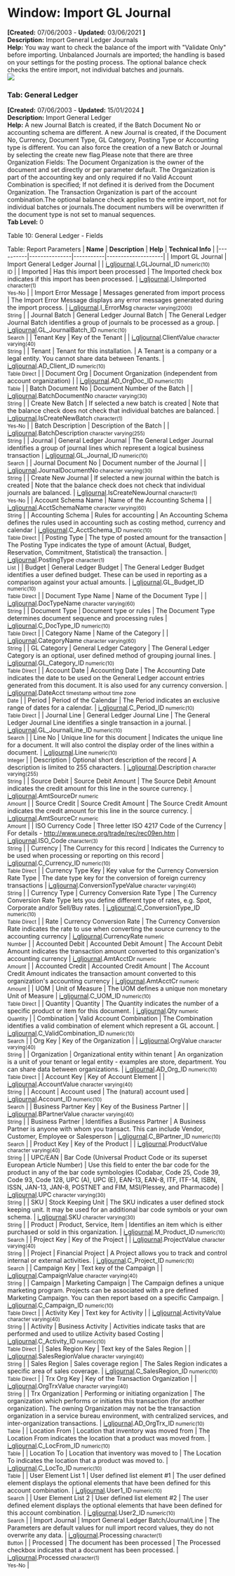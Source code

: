 # Window: Import GL Journal

**[Created:** 07/06/2003 - **Updated:** 03/06/2021 **]**  
**Description:** Import General Ledger Journals  
**Help:** You way want to check the balance of the import with &quot;Validate Only&quot; before importing. Unbalanced Journals are imported; the handling is based on your settings for the posting process. The optional balance check checks the entire import, not individual batches and journals.  
![](/img/docs/manual/ImportGLJournal-Window_iDempiere_v12.0.0.png)

### Tab: General Ledger

**[Created:** 07/06/2003 - **Updated:** 15/01/2024 **]**   
**Description:** Import General Ledger  
**Help:** A new Journal Batch is created, if the Batch Document No or accounting schema are different. A new Journal is created, if the Document No, Currency, Document Type, GL Category, Posting Type or Accounting type is different. You can also force the creation of a new Batch or Journal by selecting the create new flag.Please note that there are three Organization Fields: The Document Organization is the owner of the document and set directly or per parameter default. The Organization is part of the accounting key and only required if no Valid Account Combination is specified; If not defined it is derived from the Document Organization. The Transaction Organization is part of the account combination.The optional balance check applies to the entire import, not for individual batches or journals.The document numbers will be overwritten if the document type is not set to manual sequences.  
**Tab Level:** 0

Table 10: General Ledger - Fields 

Table: Report Parameters
| **Name** | **Description** | **Help** | **Technical Info** |
|----------|---------------|-----------|--------------------|
| Import GL Journal | Import General Ledger Journal |  | [i_gljournal](https://idempiere-schemaspy.muriloht.com/adempiere/tables/i_gljournal.html).I_GLJournal_ID<small> numeric(10) <br/> ID</small> | 
| Imported | Has this import been processed | The Imported check box indicates if this import has been processed. | [i_gljournal](https://idempiere-schemaspy.muriloht.com/adempiere/tables/i_gljournal.html).I_IsImported<small> character(1) <br/> Yes-No</small> | 
| Import Error Message | Messages generated from import process | The Import Error Message displays any error messages generated during the import process. | [i_gljournal](https://idempiere-schemaspy.muriloht.com/adempiere/tables/i_gljournal.html).I_ErrorMsg<small> character varying(2000) <br/> String</small> | 
| Journal Batch | General Ledger Journal Batch | The General Ledger Journal Batch identifies a group of journals to be processed as a group. | [i_gljournal](https://idempiere-schemaspy.muriloht.com/adempiere/tables/i_gljournal.html).GL_JournalBatch_ID<small> numeric(10) <br/> Search</small> | 
| Tenant Key | Key of the Tenant |  | [i_gljournal](https://idempiere-schemaspy.muriloht.com/adempiere/tables/i_gljournal.html).ClientValue<small> character varying(40) <br/> String</small> | 
| Tenant | Tenant for this installation. | A Tenant is a company or a legal entity. You cannot share data between Tenants. | [i_gljournal](https://idempiere-schemaspy.muriloht.com/adempiere/tables/i_gljournal.html).AD_Client_ID<small> numeric(10) <br/> Table Direct</small> | 
| Document Org | Document Organization (independent from account organization) |  | [i_gljournal](https://idempiere-schemaspy.muriloht.com/adempiere/tables/i_gljournal.html).AD_OrgDoc_ID<small> numeric(10) <br/> Table</small> | 
| Batch Document No | Document Number of the Batch |  | [i_gljournal](https://idempiere-schemaspy.muriloht.com/adempiere/tables/i_gljournal.html).BatchDocumentNo<small> character varying(30) <br/> String</small> | 
| Create New Batch | If selected a new batch is created | Note that the balance check does not check that individual batches are balanced. | [i_gljournal](https://idempiere-schemaspy.muriloht.com/adempiere/tables/i_gljournal.html).IsCreateNewBatch<small> character(1) <br/> Yes-No</small> | 
| Batch Description | Description of the Batch |  | [i_gljournal](https://idempiere-schemaspy.muriloht.com/adempiere/tables/i_gljournal.html).BatchDescription<small> character varying(255) <br/> String</small> | 
| Journal | General Ledger Journal | The General Ledger Journal identifies a group of journal lines which represent a logical business transaction | [i_gljournal](https://idempiere-schemaspy.muriloht.com/adempiere/tables/i_gljournal.html).GL_Journal_ID<small> numeric(10) <br/> Search</small> | 
| Journal Document No | Document number of the Journal |  | [i_gljournal](https://idempiere-schemaspy.muriloht.com/adempiere/tables/i_gljournal.html).JournalDocumentNo<small> character varying(30) <br/> String</small> | 
| Create New Journal | If selected a new journal within the batch is created | Note that the balance check does not check that individual journals are balanced. | [i_gljournal](https://idempiere-schemaspy.muriloht.com/adempiere/tables/i_gljournal.html).IsCreateNewJournal<small> character(1) <br/> Yes-No</small> | 
| Account Schema Name | Name of the Accounting Schema |  | [i_gljournal](https://idempiere-schemaspy.muriloht.com/adempiere/tables/i_gljournal.html).AcctSchemaName<small> character varying(60) <br/> String</small> | 
| Accounting Schema | Rules for accounting | An Accounting Schema defines the rules used in accounting such as costing method, currency and calendar | [i_gljournal](https://idempiere-schemaspy.muriloht.com/adempiere/tables/i_gljournal.html).C_AcctSchema_ID<small> numeric(10) <br/> Table Direct</small> | 
| Posting Type | The type of posted amount for the transaction | The Posting Type indicates the type of amount (Actual, Budget, Reservation, Commitment, Statistical) the transaction. | [i_gljournal](https://idempiere-schemaspy.muriloht.com/adempiere/tables/i_gljournal.html).PostingType<small> character(1) <br/> List</small> | 
| Budget | General Ledger Budget | The General Ledger Budget identifies a user defined budget.  These can be used in reporting as a comparison against your actual amounts. | [i_gljournal](https://idempiere-schemaspy.muriloht.com/adempiere/tables/i_gljournal.html).GL_Budget_ID<small> numeric(10) <br/> Table Direct</small> | 
| Document Type Name | Name of the Document Type |  | [i_gljournal](https://idempiere-schemaspy.muriloht.com/adempiere/tables/i_gljournal.html).DocTypeName<small> character varying(60) <br/> String</small> | 
| Document Type | Document type or rules | The Document Type determines document sequence and processing rules | [i_gljournal](https://idempiere-schemaspy.muriloht.com/adempiere/tables/i_gljournal.html).C_DocType_ID<small> numeric(10) <br/> Table Direct</small> | 
| Category Name | Name of the Category |  | [i_gljournal](https://idempiere-schemaspy.muriloht.com/adempiere/tables/i_gljournal.html).CategoryName<small> character varying(60) <br/> String</small> | 
| GL Category | General Ledger Category | The General Ledger Category is an optional, user defined method of grouping journal lines. | [i_gljournal](https://idempiere-schemaspy.muriloht.com/adempiere/tables/i_gljournal.html).GL_Category_ID<small> numeric(10) <br/> Table Direct</small> | 
| Account Date | Accounting Date | The Accounting Date indicates the date to be used on the General Ledger account entries generated from this document. It is also used for any currency conversion. | [i_gljournal](https://idempiere-schemaspy.muriloht.com/adempiere/tables/i_gljournal.html).DateAcct<small> timestamp without time zone <br/> Date</small> | 
| Period | Period of the Calendar | The Period indicates an exclusive range of dates for a calendar. | [i_gljournal](https://idempiere-schemaspy.muriloht.com/adempiere/tables/i_gljournal.html).C_Period_ID<small> numeric(10) <br/> Table Direct</small> | 
| Journal Line | General Ledger Journal Line | The General Ledger Journal Line identifies a single transaction in a journal. | [i_gljournal](https://idempiere-schemaspy.muriloht.com/adempiere/tables/i_gljournal.html).GL_JournalLine_ID<small> numeric(10) <br/> Search</small> | 
| Line No | Unique line for this document | Indicates the unique line for a document.  It will also control the display order of the lines within a document. | [i_gljournal](https://idempiere-schemaspy.muriloht.com/adempiere/tables/i_gljournal.html).Line<small> numeric(10) <br/> Integer</small> | 
| Description | Optional short description of the record | A description is limited to 255 characters. | [i_gljournal](https://idempiere-schemaspy.muriloht.com/adempiere/tables/i_gljournal.html).Description<small> character varying(255) <br/> String</small> | 
| Source Debit | Source Debit Amount | The Source Debit Amount indicates the credit amount for this line in the source currency. | [i_gljournal](https://idempiere-schemaspy.muriloht.com/adempiere/tables/i_gljournal.html).AmtSourceDr<small> numeric <br/> Amount</small> | 
| Source Credit | Source Credit Amount | The Source Credit Amount indicates the credit amount for this line in the source currency. | [i_gljournal](https://idempiere-schemaspy.muriloht.com/adempiere/tables/i_gljournal.html).AmtSourceCr<small> numeric <br/> Amount</small> | 
| ISO Currency Code | Three letter ISO 4217 Code of the Currency | For details - http://www.unece.org/trade/rec/rec09en.htm | [i_gljournal](https://idempiere-schemaspy.muriloht.com/adempiere/tables/i_gljournal.html).ISO_Code<small> character(3) <br/> String</small> | 
| Currency | The Currency for this record | Indicates the Currency to be used when processing or reporting on this record | [i_gljournal](https://idempiere-schemaspy.muriloht.com/adempiere/tables/i_gljournal.html).C_Currency_ID<small> numeric(10) <br/> Table Direct</small> | 
| Currency Type Key | Key value for the Currency Conversion Rate Type | The date type key for the conversion of foreign currency transactions | [i_gljournal](https://idempiere-schemaspy.muriloht.com/adempiere/tables/i_gljournal.html).ConversionTypeValue<small> character varying(40) <br/> String</small> | 
| Currency Type | Currency Conversion Rate Type | The Currency Conversion Rate Type lets you define different type of rates, e.g. Spot, Corporate and/or Sell/Buy rates. | [i_gljournal](https://idempiere-schemaspy.muriloht.com/adempiere/tables/i_gljournal.html).C_ConversionType_ID<small> numeric(10) <br/> Table Direct</small> | 
| Rate | Currency Conversion Rate | The Currency Conversion Rate indicates the rate to use when converting the source currency to the accounting currency | [i_gljournal](https://idempiere-schemaspy.muriloht.com/adempiere/tables/i_gljournal.html).CurrencyRate<small> numeric <br/> Number</small> | 
| Accounted Debit | Accounted Debit Amount | The Account Debit Amount indicates the transaction amount converted to this organization&#x27;s accounting currency | [i_gljournal](https://idempiere-schemaspy.muriloht.com/adempiere/tables/i_gljournal.html).AmtAcctDr<small> numeric <br/> Amount</small> | 
| Accounted Credit | Accounted Credit Amount | The Account Credit Amount indicates the transaction amount converted to this organization&#x27;s accounting currency | [i_gljournal](https://idempiere-schemaspy.muriloht.com/adempiere/tables/i_gljournal.html).AmtAcctCr<small> numeric <br/> Amount</small> | 
| UOM | Unit of Measure | The UOM defines a unique non monetary Unit of Measure | [i_gljournal](https://idempiere-schemaspy.muriloht.com/adempiere/tables/i_gljournal.html).C_UOM_ID<small> numeric(10) <br/> Table Direct</small> | 
| Quantity | Quantity | The Quantity indicates the number of a specific product or item for this document. | [i_gljournal](https://idempiere-schemaspy.muriloht.com/adempiere/tables/i_gljournal.html).Qty<small> numeric <br/> Quantity</small> | 
| Combination | Valid Account Combination | The Combination identifies a valid combination of element which represent a GL account. | [i_gljournal](https://idempiere-schemaspy.muriloht.com/adempiere/tables/i_gljournal.html).C_ValidCombination_ID<small> numeric(10) <br/> Search</small> | 
| Org Key | Key of the Organization |  | [i_gljournal](https://idempiere-schemaspy.muriloht.com/adempiere/tables/i_gljournal.html).OrgValue<small> character varying(40) <br/> String</small> | 
| Organization | Organizational entity within tenant | An organization is a unit of your tenant or legal entity - examples are store, department. You can share data between organizations. | [i_gljournal](https://idempiere-schemaspy.muriloht.com/adempiere/tables/i_gljournal.html).AD_Org_ID<small> numeric(10) <br/> Table Direct</small> | 
| Account Key | Key of Account Element |  | [i_gljournal](https://idempiere-schemaspy.muriloht.com/adempiere/tables/i_gljournal.html).AccountValue<small> character varying(40) <br/> String</small> | 
| Account | Account used | The (natural) account used | [i_gljournal](https://idempiere-schemaspy.muriloht.com/adempiere/tables/i_gljournal.html).Account_ID<small> numeric(10) <br/> Search</small> | 
| Business Partner Key | Key of the Business Partner |  | [i_gljournal](https://idempiere-schemaspy.muriloht.com/adempiere/tables/i_gljournal.html).BPartnerValue<small> character varying(40) <br/> String</small> | 
| Business Partner | Identifies a Business Partner | A Business Partner is anyone with whom you transact.  This can include Vendor, Customer, Employee or Salesperson | [i_gljournal](https://idempiere-schemaspy.muriloht.com/adempiere/tables/i_gljournal.html).C_BPartner_ID<small> numeric(10) <br/> Search</small> | 
| Product Key | Key of the Product |  | [i_gljournal](https://idempiere-schemaspy.muriloht.com/adempiere/tables/i_gljournal.html).ProductValue<small> character varying(40) <br/> String</small> | 
| UPC/EAN | Bar Code (Universal Product Code or its superset European Article Number) | Use this field to enter the bar code for the product in any of the bar code symbologies (Codabar, Code 25, Code 39, Code 93, Code 128, UPC (A), UPC (E), EAN-13, EAN-8, ITF, ITF-14, ISBN, ISSN, JAN-13, JAN-8, POSTNET and FIM, MSI/Plessey, and Pharmacode) | [i_gljournal](https://idempiere-schemaspy.muriloht.com/adempiere/tables/i_gljournal.html).UPC<small> character varying(30) <br/> String</small> | 
| SKU | Stock Keeping Unit | The SKU indicates a user defined stock keeping unit.  It may be used for an additional bar code symbols or your own schema. | [i_gljournal](https://idempiere-schemaspy.muriloht.com/adempiere/tables/i_gljournal.html).SKU<small> character varying(30) <br/> String</small> | 
| Product | Product, Service, Item | Identifies an item which is either purchased or sold in this organization. | [i_gljournal](https://idempiere-schemaspy.muriloht.com/adempiere/tables/i_gljournal.html).M_Product_ID<small> numeric(10) <br/> Search</small> | 
| Project Key | Key of the Project |  | [i_gljournal](https://idempiere-schemaspy.muriloht.com/adempiere/tables/i_gljournal.html).ProjectValue<small> character varying(40) <br/> String</small> | 
| Project | Financial Project | A Project allows you to track and control internal or external activities. | [i_gljournal](https://idempiere-schemaspy.muriloht.com/adempiere/tables/i_gljournal.html).C_Project_ID<small> numeric(10) <br/> Search</small> | 
| Campaign Key | Text key of the Campaign |  | [i_gljournal](https://idempiere-schemaspy.muriloht.com/adempiere/tables/i_gljournal.html).CampaignValue<small> character varying(40) <br/> String</small> | 
| Campaign | Marketing Campaign | The Campaign defines a unique marketing program.  Projects can be associated with a pre defined Marketing Campaign.  You can then report based on a specific Campaign. | [i_gljournal](https://idempiere-schemaspy.muriloht.com/adempiere/tables/i_gljournal.html).C_Campaign_ID<small> numeric(10) <br/> Table Direct</small> | 
| Activity Key | Text key for Activity |  | [i_gljournal](https://idempiere-schemaspy.muriloht.com/adempiere/tables/i_gljournal.html).ActivityValue<small> character varying(40) <br/> String</small> | 
| Activity | Business Activity | Activities indicate tasks that are performed and used to utilize Activity based Costing | [i_gljournal](https://idempiere-schemaspy.muriloht.com/adempiere/tables/i_gljournal.html).C_Activity_ID<small> numeric(10) <br/> Table Direct</small> | 
| Sales Region Key | Text key of the Sales Region |  | [i_gljournal](https://idempiere-schemaspy.muriloht.com/adempiere/tables/i_gljournal.html).SalesRegionValue<small> character varying(40) <br/> String</small> | 
| Sales Region | Sales coverage region | The Sales Region indicates a specific area of sales coverage. | [i_gljournal](https://idempiere-schemaspy.muriloht.com/adempiere/tables/i_gljournal.html).C_SalesRegion_ID<small> numeric(10) <br/> Table Direct</small> | 
| Trx Org Key | Key of the Transaction Organization |  | [i_gljournal](https://idempiere-schemaspy.muriloht.com/adempiere/tables/i_gljournal.html).OrgTrxValue<small> character varying(40) <br/> String</small> | 
| Trx Organization | Performing or initiating organization | The organization which performs or initiates this transaction (for another organization).  The owning Organization may not be the transaction organization in a service bureau environment, with centralized services, and inter-organization transactions. | [i_gljournal](https://idempiere-schemaspy.muriloht.com/adempiere/tables/i_gljournal.html).AD_OrgTrx_ID<small> numeric(10) <br/> Table</small> | 
| Location From | Location that inventory was moved from | The Location From indicates the location that a product was moved from. | [i_gljournal](https://idempiere-schemaspy.muriloht.com/adempiere/tables/i_gljournal.html).C_LocFrom_ID<small> numeric(10) <br/> Table</small> | 
| Location To | Location that inventory was moved to | The Location To indicates the location that a product was moved to. | [i_gljournal](https://idempiere-schemaspy.muriloht.com/adempiere/tables/i_gljournal.html).C_LocTo_ID<small> numeric(10) <br/> Table</small> | 
| User Element List 1 | User defined list element #1 | The user defined element displays the optional elements that have been defined for this account combination. | [i_gljournal](https://idempiere-schemaspy.muriloht.com/adempiere/tables/i_gljournal.html).User1_ID<small> numeric(10) <br/> Search</small> | 
| User Element List 2 | User defined list element #2 | The user defined element displays the optional elements that have been defined for this account combination. | [i_gljournal](https://idempiere-schemaspy.muriloht.com/adempiere/tables/i_gljournal.html).User2_ID<small> numeric(10) <br/> Search</small> | 
| Import Journal | Import General Ledger Batch/Journal/Line | The Parameters are default values for null import record values, they do not overwrite any data. | [i_gljournal](https://idempiere-schemaspy.muriloht.com/adempiere/tables/i_gljournal.html).Processing<small> character(1) <br/> Button</small> | 
| Processed | The document has been processed | The Processed checkbox indicates that a document has been processed. | [i_gljournal](https://idempiere-schemaspy.muriloht.com/adempiere/tables/i_gljournal.html).Processed<small> character(1) <br/> Yes-No</small> | 


